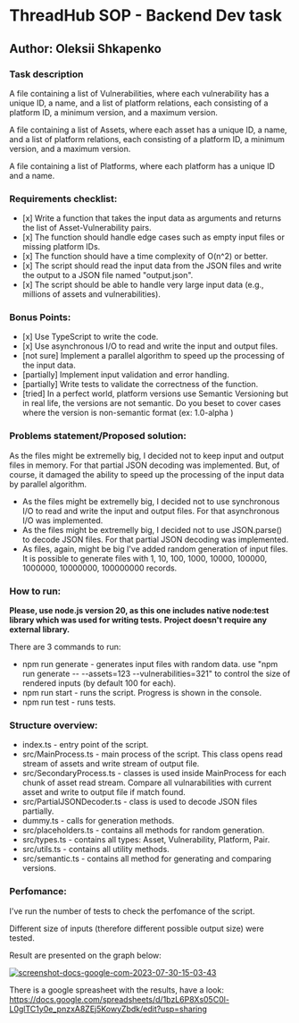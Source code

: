 <h1>ThreadHub SOP - Backend Dev task</h1>
<h2>Author: Oleksii Shkapenko</h2>

<h3>Task description</h3>
<p>A file containing a list of Vulnerabilities, where each vulnerability has a unique ID, a name, and a list of platform relations, each
consisting of a platform ID, a minimum version, and a maximum version.</p>
<p>A file containing a list of Assets, where each asset has a unique ID, a name, and a list of platform relations, each consisting of a platform
ID, a minimum version, and a maximum version.</p>
<p>A file containing a list of Platforms, where each platform has a unique ID and a name.</p>


<h3>Requirements checklist:</h3>
<ul>
<li>[x] Write a function that takes the input data as arguments and returns the list of Asset-Vulnerability pairs.</li>
<li>[x] The function should handle edge cases such as empty input files or missing platform IDs.</li>
<li>[x] The function should have a time complexity of O(n^2) or better.</li>
<li>[x] The script should read the input data from the JSON files and write the output to a JSON file named "output.json".</li>
<li>[x] The script should be able to handle very large input data (e.g., millions of assets and vulnerabilities).</li>
</ul>

<h3>Bonus Points:</h3>
<ul>
<li>[x] Use TypeScript to write the code.</li>
<li>[x] Use asynchronous I/O to read and write the input and output files.</li>
<li>[not sure] Implement a parallel algorithm to speed up the processing of the input data.</li>
<li>[partially] Implement input validation and error handling.</li>
<li>[partially] Write tests to validate the correctness of the function.</li>
<li>[tried] In a perfect world, platform versions use Semantic Versioning but in real life, the versions are not semantic. Do you beset to
cover cases where the version is non-semantic format (ex: 1.0-alpha )</li>
</ul>

<h3>Problems statement/Proposed solution:</h3>
<p> As the files might be extremelly big, I decided not to keep input and output files in memory. For that partial JSON decoding was implemented. But, of course, it damaged the ability to speed up the processing of the input data by parallel algorithm.</p>
<ul>
<li> As the files might be extremelly big, I decided not to use synchronous I/O to read and write the input and output files. For that asynchronous I/O was implemented.</li>
<li> As the files might be extremelly big, I decided not to use JSON.parse() to decode JSON files. For that partial JSON decoding was implemented.</li>
<li> As files, again, might be big I've added random generation of input files. It is possible to generate files with 1, 10, 100, 1000, 10000, 100000, 1000000, 10000000, 100000000 records. </li>
</ul>

<h3>How to run:</h3>
<b>Please, use node.js version 20, as this one includes native node:test library which was used for writing tests.</b>
<b>Project doesn't require any external library.</b>
<p>There are 3 commands to run:</p>
<ul>
<li>
npm run generate - generates input files with random data.
use "npm run generate -- --assets=123 --vulnerabilities=321" to control the size of rendered inputs (by default 100 for each).
</li>
<li>
npm run start - runs the script.
Progress is shown in the console.
</li>
<li>
npm run test - runs tests.
</li>
</ul>

<h3>Structure overview:</h3>
<ul>
<li>
index.ts - entry point of the script.
</li>
<li>
src/MainProcess.ts - main process of the script.
This class opens read stream of assets and write stream of output file.
</li>
<li>
src/SecondaryProcess.ts - classes is used inside MainProcess for each chunk of asset read stream.
Compare all vulnarabilities with current asset and write to output file if match found.
</li>
<li>
src/PartialJSONDecoder.ts - class is used to decode JSON files partially.
</li>
<li>
dummy.ts - calls for generation methods.
</li>
<li>
src/placeholders.ts - contains all methods for random generation.
</li>
<li>
src/types.ts - contains all types: Asset, Vulnerability, Platform, Pair.
</li>
<li>
src/utils.ts - contains all utility methods.
</li>
<li>
src/semantic.ts - contains all method for generating and comparing versions.
</li>
</ul>

<h3>Perfomance: </h3>
<p> I've run the number of tests to check the perfomance of the script.</p>
<p> Different size of inputs (therefore different possible output size) were tested.</p>
<p>Result are presented on the graph below:</p>
<a href="https://imgbb.com/"><img src="https://i.ibb.co/Vj1rxX3/screenshot-docs-google-com-2023-07-30-15-03-43.png" alt="screenshot-docs-google-com-2023-07-30-15-03-43" border="0"></a><br />

There is a google spreasheet with the results, have a look:
https://docs.google.com/spreadsheets/d/1bzL6P8Xs05C0l-L0glTC1y0e_pnzxA8ZEj5KowyZbdk/edit?usp=sharing
